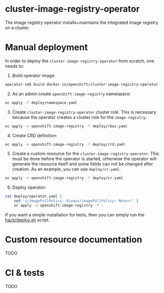# cluster-image-registry-operator

The image registry operator installs+maintains the integrated image registry on a cluster.

# Manual deployment

In order to deploy the `cluster-image-registry-operator` from scratch, one needs to:

1. Build operator image:
```sh
operator-sdk build docker.io/openshift/cluster-image-registry-operator:latest
```

2. As an admin create `openshift-image-registry` namespace:
```sh
oc apply -f deploy/namespace.yaml
```

3. Create `cluster-image-registry-operator` cluster role. This is necessary because
the operator creates a cluster role for the `image-registry`:
```sh
oc apply -n openshift-image-registry -f deploy/rbac.yaml
```

4. Create CRD definition:
```sh
oc apply -n openshift-image-registry -f deploy/crd.yaml
```

5. Create a custom resource for the `cluster-image-registry-operator`. This must be done
before the operator is started, otherwise the operator will generate the resource itself
and some fields can not be changed after creation. As an example, you can use `deploy/cr.yaml`.
```sh
oc apply -n openshift-image-registry -f deploy/cr.yaml
```

6. Deploy operator:
```sh
cat deploy/operator.yaml |
    sed 's/imagePullPolicy: Always/imagePullPolicy: Never/' |
    oc apply -n openshift-image-registry -f -
```

If you want a simple installation for tests, then you can simply run the [hack/deploy.sh](https://github.com/openshift/cluster-image-registry-operator/blob/master/hack/deploy.sh) script.

# Custom resource documentation

TODO

# CI & tests

TODO
